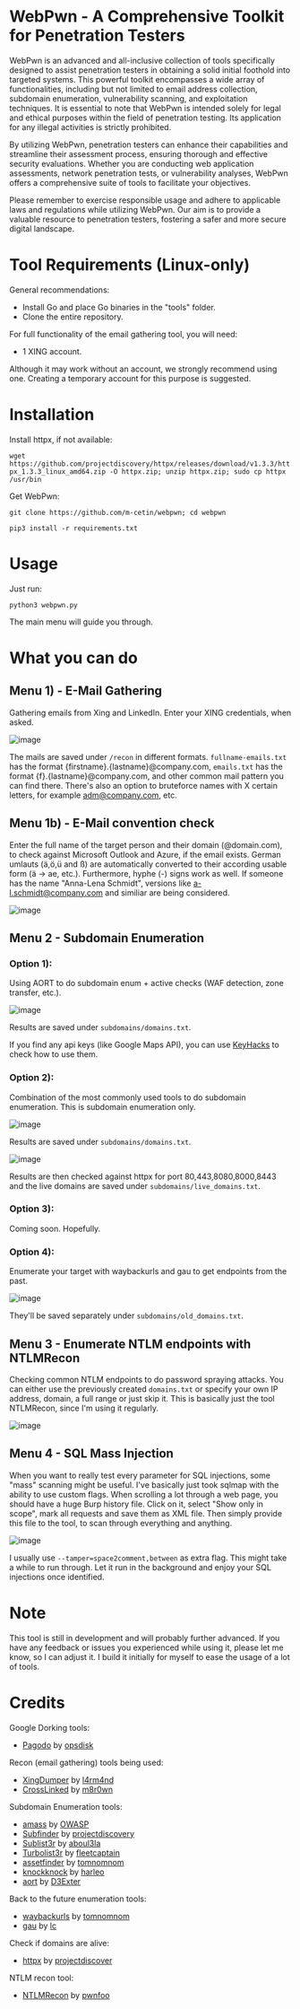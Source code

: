 # WebPwn - A Comprehensive Toolkit for Penetration Testers

WebPwn is an advanced and all-inclusive collection of tools specifically designed to assist penetration testers in obtaining a solid initial foothold into targeted systems. This powerful toolkit encompasses a wide array of functionalities, including but not limited to email address collection, subdomain enumeration, vulnerability scanning, and exploitation techniques. It is essential to note that WebPwn is intended solely for legal and ethical purposes within the field of penetration testing. Its application for any illegal activities is strictly prohibited.

By utilizing WebPwn, penetration testers can enhance their capabilities and streamline their assessment process, ensuring thorough and effective security evaluations. Whether you are conducting web application assessments, network penetration tests, or vulnerability analyses, WebPwn offers a comprehensive suite of tools to facilitate your objectives.

Please remember to exercise responsible usage and adhere to applicable laws and regulations while utilizing WebPwn. Our aim is to provide a valuable resource to penetration testers, fostering a safer and more secure digital landscape.

# Tool Requirements (Linux-only)

General recommendations:

+ Install Go and place Go binaries in the "tools" folder.
+ Clone the entire repository.

For full functionality of the email gathering tool, you will need:

+ 1 XING account.

Although it may work without an account, we strongly recommend using one. Creating a temporary account for this purpose is suggested.

# Installation

Install httpx, if not available:

```wget https://github.com/projectdiscovery/httpx/releases/download/v1.3.3/httpx_1.3.3_linux_amd64.zip -O httpx.zip; unzip httpx.zip; sudo cp httpx /usr/bin```

Get WebPwn:

```git clone https://github.com/m-cetin/webpwn; cd webpwn```

```pip3 install -r requirements.txt```

# Usage

Just run:

`python3 webpwn.py`

The main menu will guide you through.

# What you can do

## Menu 1) - E-Mail Gathering
Gathering emails from Xing and LinkedIn. Enter your XING credentials, when asked. 

![image](https://github.com/m-cetin/webpwn/assets/102237861/bbef7ae8-56ce-4254-a96b-b1d2e5742454)

The mails are saved under `/recon` in different formats. `fullname-emails.txt` has the format {firstname}.{lastname}@company.com, `emails.txt` has the format {f}.{lastname}@company.com, and other common mail pattern you can find there. There's also an option to bruteforce names with X certain letters, for example adm@company.com, etc.

## Menu 1b) - E-Mail convention check
Enter the full name of the target person and their domain (@domain.com), to check against Microsoft Outlook and Azure, if the email exists. German umlauts (ä,ö,ü and ß) are automatically converted to their according usable form (ä -> ae, etc.). Furthermore, hyphe (-) signs work as well. If someone has the name "Anna-Lena Schmidt", versions like a-l.schmidt@company.com and similiar are being considered. 

![image](https://github.com/m-cetin/webpwn/assets/102237861/4db52e31-225c-4b14-8bbb-ae8640e9685b)

## Menu 2 - Subdomain Enumeration

### Option 1): 

Using AORT to do subdomain enum + active checks (WAF detection, zone transfer, etc.).

![image](https://github.com/m-cetin/webpwn/assets/102237861/fe02aaba-eab5-48a8-90b9-9b0d1b4e3512)

Results are saved under `subdomains/domains.txt`. 

If you find any api keys (like Google Maps API), you can use [KeyHacks](https://github.com/streaak/keyhacks#Google-Maps-API) to check how to use them. 

### Option 2): 

Combination of the most commonly used tools to do subdomain enumeration. This is subdomain enumeration only.

![image](https://github.com/m-cetin/webpwn/assets/102237861/9b202680-f761-4c7e-a73b-42faba813400)

Results are saved under `subdomains/domains.txt`. 

![image](https://github.com/m-cetin/webpwn/assets/102237861/08910799-44b4-44ff-a5b7-dcf0e13d949b)

Results are then checked against httpx for port 80,443,8080,8000,8443 and the live domains are saved under `subdomains/live_domains.txt`.

### Option 3): 
Coming soon. Hopefully. 

### Option 4): 
Enumerate your target with waybackurls and gau to get endpoints from the past. 

![image](https://github.com/m-cetin/webpwn/assets/102237861/447cb472-69a7-4b05-bea9-90f2c1b40e12)

They'll be saved separately under `subdomains/old_domains.txt`. 

## Menu 3 - Enumerate NTLM endpoints with NTLMRecon
Checking common NTLM endpoints to do password spraying attacks. You can either use the previously created `domains.txt` or specify your own IP address, domain, a full range or just skip it. This is basically just the tool NTLMRecon, since I'm using it regularly.

![image](https://github.com/m-cetin/webpwn/assets/102237861/c853648c-56d3-4697-b6dc-6a191108c2ac)

## Menu 4 - SQL Mass Injection
When you want to really test every parameter for SQL injections, some "mass" scanning might be useful. I've basically just took sqlmap with the ability to use custom flags. When scrolling a lot through a web page, you should have a huge Burp history file. Click on it, select "Show only in scope", mark all requests and save them as XML file. Then simply provide this file to the tool, to scan through everything and anything.

![image](https://github.com/m-cetin/webpwn/assets/102237861/783429be-7884-4653-a00b-93117e127e36)

I usually use `--tamper=space2comment,between` as extra flag. This might take a while to run through. Let it run in the background and enjoy your SQL injections once identified.

# Note
This tool is still in development and will probably further advanced. If you have any feedback or issues you experienced while using it, please let me know, so I can adjust it. I build it initially for myself to ease the usage of a lot of tools. 

# Credits
Google Dorking tools:
- [Pagodo](https://github.com/opsdisk/pagodo) by [opsdisk](https://github.com/opsdisk)

Recon (email gathering) tools being used:
- [XingDumper](https://github.com/l4rm4nd/XingDumper) by [l4rm4nd](https://github.com/l4rm4nd)
- [CrossLinked](https://github.com/m8r0wn/CrossLinked) by [m8r0wn](https://github.com/m8r0wn)

Subdomain Enumeration tools:
- [amass](https://github.com/OWASP/Amass) by [OWASP](https://github.com/OWASP)
- [Subfinder](https://github.com/projectdiscovery/subfinder) by [projectdiscovery](https://github.com/projectdiscovery)
- [Sublist3r](https://github.com/aboul3la/Sublist3r) by [aboul3la](https://github.com/aboul3la)
- [Turbolist3r](https://github.com/fleetcaptain/Turbolist3r) by [fleetcaptain](https://github.com/fleetcaptain)
- [assetfinder](https://github.com/tomnomnom/assetfinder) by [tomnomnom](https://github.com/tomnomnom)
- [knockknock](https://github.com/harleo/knockknock) by [harleo](https://github.com/harleo)
- [aort](https://github.com/D3Ext/AORT) by [D3Exter](https://github.com/D3Ext)

Back to the future enumeration tools:
- [waybackurls](https://github.com/tomnomnom/waybackurls) by [tomnomnom](https://github.com/tomnomnom)
- [gau](https://github.com/lc/gau) by [lc](https://github.com/lc)

Check if domains are alive:
- [httpx](https://github.com/projectdiscovery/httpx) by [projectdiscover](https://github.com/projectdiscovery)

NTLM recon tool:
- [NTLMRecon](https://github.com/pwnfoo/NTLMRecon) by [pwnfoo](https://github.com/pwnfoo)
